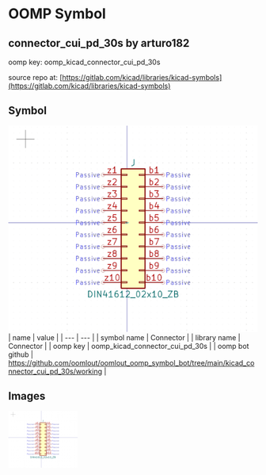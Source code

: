 # OOMP Symbol  
## connector_cui_pd_30s  by arturo182  
  
oomp key: oomp_kicad_connector_cui_pd_30s  
  
source repo at: [https://gitlab.com/kicad/libraries/kicad-symbols](https://gitlab.com/kicad/libraries/kicad-symbols)  
## Symbol  
  
[![working.png](working_600.png)](working.png)  
| name | value | 
| --- | --- | 
| symbol name | Connector | 
| library name | Connector | 
| oomp key | oomp_kicad_connector_cui_pd_30s | 
| oomp bot github | https://github.com/oomlout/oomlout_oomp_symbol_bot/tree/main/kicad_connector_cui_pd_30s/working | 
## Images  
  
[![working.png](working_140.png)](working.png)  
